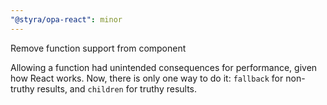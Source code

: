 ```yaml
---
"@styra/opa-react": minor
---
```


Remove function support from <Authz> component

Allowing a function had unintended consequences for performance, given how
React works. Now, there is only one way to do it: `fallback` for non-truthy
results, and `children` for truthy results.
